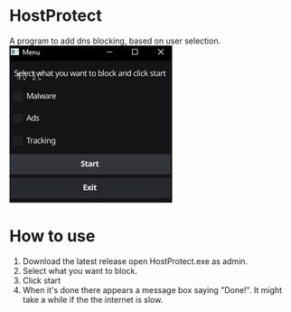 # HostProtect
A program to add dns blocking, based on user selection.
<img src="https://github.com/Jasper1467/HostProtect/blob/master/img/menu.jpg" alt="menu screenshot" />

# How to use
1. Download the latest release open HostProtect.exe as admin.
2. Select what you want to block.
3. Click start
4. When it's done there appears a message box saying "Done!". It might take a while if the the internet is slow.
